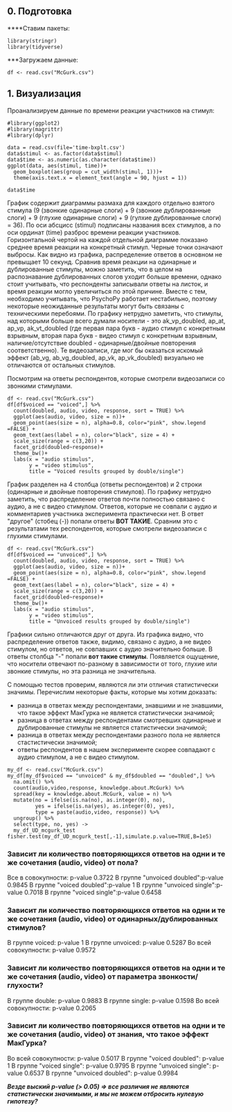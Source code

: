 ## 0. Подготовка

****Ставим пакеты:
```{r}
library(stringr)
library(tidyverse)
```
***Загружаем данные:
```{r}
df <- read.csv("McGurk.csv")
```

## 1. Визуализация

Проанализируем данные по времени реакции участников на стимул:

```{r}
#library(ggplot2)
#library(magrittr)
#library(dplyr)

data = read.csv(file='time-bxplt.csv')
data$stimul <- as.factor(data$stimul)
data$time <- as.numeric(as.character(data$time))
ggplot(data, aes(stimul, time))+
  geom_boxplot(aes(group = cut_width(stimul, 1)))+
  theme(axis.text.x = element_text(angle = 90, hjust = 1))

data$time
```
  График содержит диаграммы размаха для каждого отдельно взятого стимула (9 (звонкие одинарные слоги) + 9 (звонкие дублированные слоги) + 9 (глухие одинарные слоги) + 9 (гулхие дублированные слоги) = 36). По оси абсцисс (stimul) подписаны названия всех стимулов, а по оси ординат (time) разброс времени реакции участников. Горизонтальной чертой на каждой отдельной диаграмме показано среднее время реакции на конкретный стимул. Черные точки означают выбросы.
  Как видно из графика, распределение ответов в основном не превыщает 10 секунд. Сравнив время реакции на одинарные и дублированные стимулы, можно заметить, что в целом на распознавание дублированных слогов уходит больше времени, однако стоит учитывать, что респонденты записывали ответы на листок, и время реакции могло увеличиться по этой причине. Вместе с тем, необходимо учитывать, что PsychoPy работает нестабильно, поэтому некоторые неожиданные результаты могут быть связаны с техническими перебоями. По графику нетрудно заметить, что стимулы, над которыми больше всего думали носители - это ak_vp_doubled, ap_at, ap_vp, ak_vt_doubled (где первая пара букв - аудио стимул с конкретным взрывным, вторая пара букв - видео стимул с конкретным взрывным, наличие/отсутствие doubled - одинарные/двойные повторения соответственно). Те видеозаписи, где мог бы оказаться искомый эффект (ab_vg, ab_vg_doubled, ap_vk, ap_vk_doubled) визуально не отличаются от остальных стимулов.

Посмотрим на ответы респондентов, которые смотрели видеозаписи со звонкими стимулами.

```{r}
df <- read.csv("McGurk.csv")
df[df$voiced == "voiced",] %>%
  count(doubled, audio, video, response, sort = TRUE) %>% 
  ggplot(aes(audio, video, size = n))+
  geom_point(aes(size = n), alpha=0.8, color="pink", show.legend =FALSE) +
  geom_text(aes(label = n), color="black", size = 4) +
  scale_size(range = c(3,20)) +
  facet_grid(doubled~response)+
  theme_bw()+
  labs(x = "audio stimulus",
       y = "video stimulus",
       title = "Voiced results grouped by double/single")
```
График разделен на 4 столбца (ответы респондентов) и 2 строки (одинарные и двойные повторения стимулов). По графику нетрудно заметить, что распределение ответов почти полностью связано с аудио, а не с видео стимулом. Ответов, которые не совпали с аудио и комментариев участника эксперимента практически нет. В ответ "другое" (стобец (-)) попали ответы **ВОТ ТАКИЕ**. Сравним это с результатами тех респондентов, которые смотрели видеозаписи с глухими стимулами. 

```{r}
df <- read.csv("McGurk.csv")
df[df$voiced == "unvoiced",] %>%
  count(doubled, audio, video, response, sort = TRUE) %>% 
  ggplot(aes(audio, video, size = n))+
  geom_point(aes(size = n), alpha=0.8, color="pink", show.legend =FALSE) +
  geom_text(aes(label = n), color="black", size = 4) +
  scale_size(range = c(3,20)) +
  facet_grid(doubled~response)+
  theme_bw()+
  labs(x = "audio stimulus",
       y = "video stimulus",
       title = "Unvoiced results grouped by double/single")
```
Графики сильно отличаются друг от друга. Из графика видно, что  распределение ответов также, видимо, связано с аудио, а не видео стимулом, но ответов, не совпавших с аудио значительно больше. В ответы столбца "-" попали **вот такие стимулы**.
Появляется ощущение, что носители отвечают по-разному в зависимости от того, глухие или звонкие стимулы, но эта разница не значительна. 

С помощью тестов проверим, являются ли эти отличия статистически значимы. Перечислим некоторые факты, которые мы хотим доказать:

+ разница в ответах между респондентами, знавшими и не знавшими, что такое эффект МакГурка не является статистически значимой;
+ разница в ответах между респондентами смотревших одинарные и дублированные стимулы не является статистически значимой;
+ разница в ответах между респондентами разного пола не является стастистически значимой;
+ ответы респондентов в нашем эксперименте скорее совпадают с аудио стимулом, а не с видео стимулом.

```{r}
my_df <- read.csv("McGurk.csv")
my_df[my_df$voiced == "unvoiced" & my_df$doubled == "doubled",] %>%
  na.omit() %>% 
  count(audio,video,response, knowledge.about.McGurk) %>% 
  spread(key = knowledge.about.McGurk, value = n) %>% 
  mutate(no = ifelse(is.na(no), as.integer(0), no),
         yes = ifelse(is.na(yes), as.integer(0), yes),
         type = paste(audio,video, response)) %>% 
  ungroup() %>% 
  select(type, no, yes) ->
  my_df_UD_mcgurk_test
fisher.test(my_df_UD_mcgurk_test[,-1],simulate.p.value=TRUE,B=1e5)
```

### Зависит ли количество повторяющихся ответов на одни и те же сочетания (audio, video) от пола?
Все в совокупности: p-value 0.3722
В группе "unvoiced doubled":p-value 0.9845
В группе "voiced doubled":p-value 1
В группе "unvoiced single":p-value 0.7018
В группе "voiced single":p-value 0.6458

### Зависит ли количество повторяющихся ответов на одни и те же сочетания (audio, video) от одинарных/дублированных стимулов?
В группе voiced: p-value 1
В группе unvoiced: p-value 0.5287
Во всей совокупности: p-value 0.9572 

### Зависит ли количество повторяющихся ответов на одни и те же сочетания (audio, video) от параметра звонкости/глухости?
В группе double: p-value 0.9883
В группе single: p-value 0.1598
Во всей совокупности: p-value 0.2065

### Зависит ли количество повторяющихся ответов на одни и те же сочетания (audio, video) от знания, что такое эффект МакГурка?
Во всей совокупности: p-value 0.5017
В группе "voiced doubled": p-value 1
В группе "voiced single": p-value 0.9795
В группе "unvoiced single": p-value 0.6537
В группе "unvoiced doubled": p-value 0.9984


***Везде выский p-value (> 0.05) => все различия не являются статистически значимыми, и мы не можем отбросить нулевую гипотезу?***
